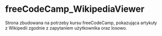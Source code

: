 # freeCodeCamp_WikipediaViewer
Strona zbudowana na potrzeby kursu freeCodeCamp, pokazująca artykuły z Wikipedii zgodnie z zapytaniem użytkownika oraz losowo.
